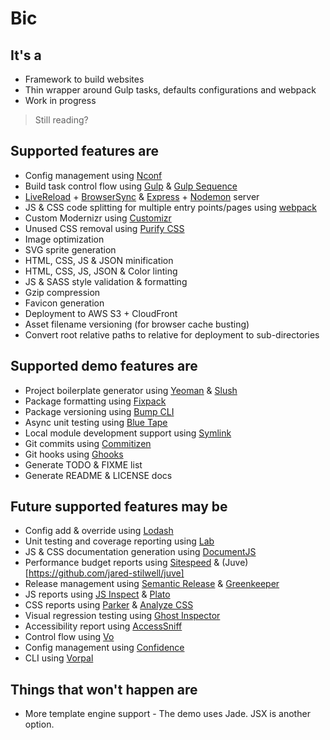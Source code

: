 # Bic

## It's a

- Framework to build websites
- Thin wrapper around Gulp tasks, defaults configurations and webpack
- Work in progress

> Still reading?

## Supported features are

- Config management using [Nconf](https://github.com/indexzero/nconf)
- Build task control flow using [Gulp](https://github.com/gulpjs) & [Gulp Sequence](https://github.com/teambition/gulp-sequence)
- [LiveReload](http://www.browsersync.io/docs/gulp/#gulp-reload) + [BrowserSync](http://www.browsersync.io/) & [Express](http://expressjs.com/) + [Nodemon](http://nodemon.io/) server
- JS & CSS code splitting for multiple entry points/pages using [webpack](https://github.com/webpack/webpack)
- Custom Modernizr using [Customizr](https://github.com/doctyper/customizr)
- Unused CSS removal using [Purify CSS](https://github.com/purifycss/purifycss)
- Image optimization
- SVG sprite generation
- HTML, CSS, JS & JSON minification
- HTML, CSS, JS, JSON & Color linting
- JS & SASS style validation & formatting
- Gzip compression
- Favicon generation
- Deployment to AWS S3 + CloudFront
- Asset filename versioning (for browser cache busting)
- Convert root relative paths to relative for deployment to sub-directories

## Supported demo features are

- Project boilerplate generator using [Yeoman](http://yeoman.io) & [Slush](https://github.com/slushjs/slush)
- Package formatting using [Fixpack](https://github.com/henrikjoreteg/fixpack)
- Package versioning using [Bump CLI](https://github.com/rstacruz/bump-cli)
- Async unit testing using [Blue Tape](https://github.com/spion/blue-tape)
- Local module development support using [Symlink](https://github.com/clux/symlink)
- Git commits using [Commitizen](https://github.com/commitizen)
- Git hooks using [Ghooks](https://github.com/gtramontina/ghooks)
- Generate TODO & FIXME list
- Generate README & LICENSE docs

## Future supported features may be

- Config add & override using [Lodash](https://lodash.com/)
- Unit testing and coverage reporting using [Lab](https://github.com/hapijs/lab)
- JS & CSS documentation generation using [DocumentJS](http://documentjs.com/)
- Performance budget reports using [Sitespeed](https://www.sitespeed.io/) & (Juve)[https://github.com/jared-stilwell/juve]
- Release management using [Semantic Release](https://github.com/semantic-release/semantic-release) & [Greenkeeper](http://greenkeeper.io/)
- JS reports using [JS Inspect](https://github.com/danielstjules/jsinspect) & [Plato](https://github.com/es-analysis/plato)
- CSS reports using [Parker](https://github.com/katiefenn/parker) & [Analyze CSS](https://github.com/macbre/analyze-css)
- Visual regression testing using [Ghost Inspector](https://ghostinspector.com/)
- Accessibility report using [AccessSniff](https://github.com/yargalot/AccessSniff)
- Control flow using [Vo](https://github.com/lapwinglabs/vo)
- Config management using [Confidence](https://github.com/hapijs/confidence)
- CLI using [Vorpal](https://github.com/dthree/vorpal)


## Things that won't happen are

- More template engine support - The demo uses Jade. JSX is another option.
